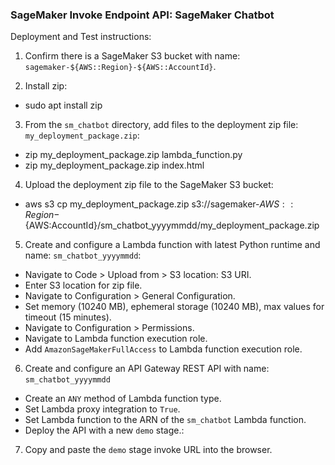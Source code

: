 ### SageMaker Invoke Endpoint API: SageMaker Chatbot

Deployment and Test instructions:

1. Confirm there is a SageMaker S3 bucket with name: `sagemaker-${AWS::Region}-${AWS::AccountId}`.

2. Install zip:
   
- sudo apt install zip
  
3. From the `sm_chatbot` directory, add files to the deployment zip file: `my_deployment_package.zip`:
   
- zip my_deployment_package.zip lambda_function.py
- zip my_deployment_package.zip index.html

4. Upload the deployment zip file to the SageMaker S3 bucket:

- aws s3 cp my_deployment_package.zip s3://sagemaker-${AWS::Region}-${AWS:AccountId}/sm_chatbot_yyyymmdd/my_deployment_package.zip

5. Create and configure a Lambda function with latest Python runtime and name: `sm_chatbot_yyyymmdd`:

- Navigate to Code > Upload from > S3 location: S3 URI.
- Enter S3 location for zip file.
- Navigate to Configuration > General Configuration.
- Set memory (10240 MB), ephemeral storage (10240 MB), max values for timeout (15 minutes). 
- Navigate to Configuration > Permissions.
- Navigate to Lambda function execution role.
- Add `AmazonSageMakerFullAccess` to Lambda function execution role.

6. Create and configure an API Gateway REST API with name: `sm_chatbot_yyyymmdd`

- Create an `ANY` method of Lambda function type.
- Set Lambda proxy integration to `True`.
- Set Lambda function to the ARN of the `sm_chatbot` Lambda function.
- Deploy the API with a new `demo` stage.:

7. Copy and paste the `demo` stage invoke URL into the browser.

